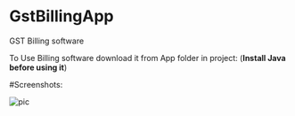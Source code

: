 # GstBillingApp
GST Billing software  

To Use Billing software download it from App folder in project:
(****Install Java before using it****)

#Screenshots:

![pic](https://user-images.githubusercontent.com/25586097/46538213-fe4cd100-c8d0-11e8-8b3b-612c6e046b43.PNG)

